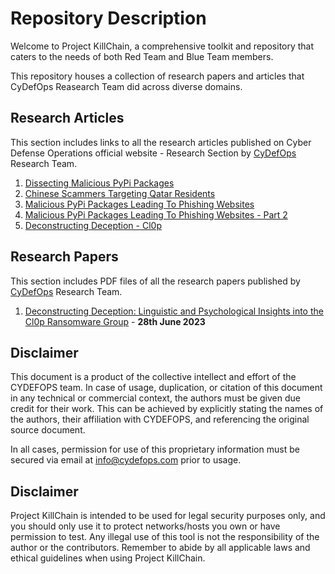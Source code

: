 # Repository Description
Welcome to Project KillChain, a comprehensive toolkit and repository that caters to the needs of both Red Team and Blue Team members. 

This repository houses a collection of research papers and articles that CyDefOps Reasearch Team did across diverse domains.

## Research Articles

This section includes links to all the research articles published on Cyber Defense Operations official website - Research Section by [CyDefOps](https://cydefops.com/) Research Team.

1. [Dissecting Malicious PyPi Packages](https://cydefops.com/dissecting-pypi-packages)
2. [Chinese Scammers Targeting Qatar Residents](https://cydefops.com/chinese-sms-scams-qatar)
3. [Malicious PyPi Packages Leading To Phishing Websites](https://cydefops.com/malicious-pypi-packages)
4. [Malicious PyPi Packages Leading To Phishing Websites - Part 2](https://cydefops.com/malicious-pypi-part-2)
5. [Deconstructing Deception - Cl0p](https://cydefops.com/deconstructing-deception)

## Research Papers

This section includes PDF files of all the research papers published by [CyDefOps](https://cydefops.com/) Research Team.

1. [Deconstructing
Deception:
Linguistic and Psychological Insights into the Cl0p Ransomware Group](https://img1.wsimg.com/blobby/go/1cf5bcbc-aad3-42e4-a7e0-6c0149aec441/Deconstructing%20Deception-%20Linguistic%20and%20Psych.pdf) - **28th June 2023**


## Disclaimer
This document is a product of the collective intellect and effort of the CYDEFOPS team. In case of usage, duplication, or citation of this document in any technical or commercial context, the authors must be given due credit for their work. This can be achieved by explicitly stating the names of the authors, their affiliation with CYDEFOPS, and referencing the original source document.

In all cases, permission for use of this proprietary information must be secured via email at info@cydefops.com prior to usage.

## Disclaimer
Project KillChain is intended to be used for legal security purposes only, and you should only use it to protect networks/hosts you own or have permission to test. Any illegal use of this tool is not the responsibility of the author or the contributors. Remember to abide by all applicable laws and ethical guidelines when using Project KillChain.
